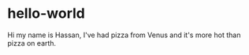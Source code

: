 # hello-world
Hi my name is Hassan,
I've had pizza from Venus and it's more hot than pizza on earth.
